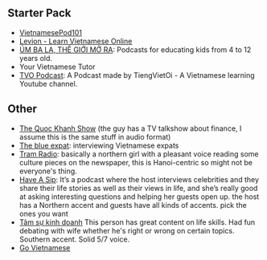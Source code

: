 ## Starter Pack

- [VietnamesePod101](https://podcasts.apple.com/us/podcast/learn-vietnamese-vietnamesepod101-com/id534443508)
- [Levion - Learn Vietnamese Online](https://open.spotify.com/show/1vj0JqcpFhHzrMzfLQ5Mqv)
- [ÚM BA LA, THẾ GIỚI MỞ RA](https://podcastindex.org/podcast/4368414): Podcasts for educating kids from 4 to 12 years old.
- Your Vietnamese Tutor
- [TVO Podcast](https://www.youtube.com/playlist?list=PLpDgPu_Hq9Zx5cejuDGZPWdDyTPAgse7P): A Podcast made by TiengVietOi - A Vietnamese learning Youtube channel.


## Other

- [The Quoc Khanh Show](https://podcastindex.org/podcast/1146128) (the guy has a TV talkshow about finance, I assume this is the same stuff in audio format)
- [The blue expat](https://podcastindex.org/podcast/1262676): interviewing Vietnamese expats
- [Tram Radio](https://podcastindex.org/podcast/931210): basically a northern girl with a pleasant voice reading some culture pieces on the newspaper, this is Hanoi-centric so might not be everyone's thing.
- [Have A Sip](https://podcastindex.org/podcast/2362821): It’s a podcast where the host interviews celebrities and they share their life stories as well as their views in life, and she’s really good at asking interesting questions and helping her guests open up. the host has a Northern accent and guests have all kinds of accents. pick the ones you want
- [Tâm sự kinh doanh](https://podcastindex.org/podcast/2100383) This person has great content on life skills. Had fun debating with wife whether he's right or wrong on certain topics. Southern accent. Solid 5/7 voice.
- [Go Vietnamese](https://go-vietnamese.com)